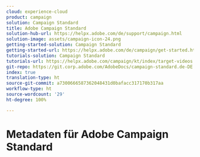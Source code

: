 ```yaml
---
cloud: experience-cloud
product: campaign
solution: Campaign Standard
title: Adobe Campaign Standard
solution-hub-url: https://helpx.adobe.com/de/support/campaign.html
solution-image: assets/campaign-icon-24.png
getting-started-solution: Campaign Standard
getting-started-url: https://helpx.adobe.com/de/campaign/get-started.html
tutorials-solution: Campaign Standard
tutorials-url: https://helpx.adobe.com/campaign/kt/index/target-videos.html
git-repo: https://git.corp.adobe.com/AdobeDocs/campaign-standard.de-DE
index: true
translation-type: ht
source-git-commit: a7300666587362048431d0bafacc317170b317aa
workflow-type: ht
source-wordcount: '29'
ht-degree: 100%

---
```



# Metadaten für Adobe Campaign Standard

